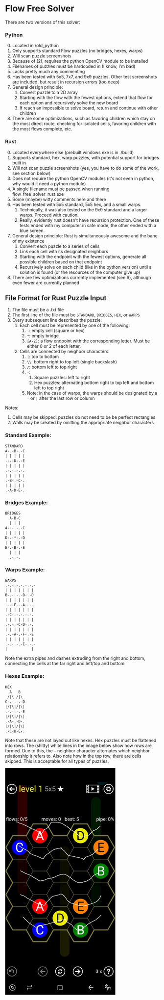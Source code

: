 # Flow Free Solver

There are two versions of this solver:
### Python
0. Located in /old_python
1. Only supports standard Flow puzzles (no bridges, hexes, warps)
2. Will scan puzzle screenshots
3. Because of (2), requires the python OpenCV module to be installed
4. Filenames of puzzles must be hardcoded in (I know, I'm bad)
5. Lacks pretty much any commenting
6. Has been tested with 5x5, 7x7, and 9x9 puzzles. Other test screenshots are included, but result in recursion errors (too deep)
7. General design principle:
    1. Convert puzzle to a 2D array
    2. Starting with the flow with the fewest options, extend that flow for each option and recursively solve the new board
    3. If reach an impossible to solve board, return and continue with other children
8. There are some optimizations, such as favoring children which stay on the most direct route, checking for isolated cells, favoring children with the most flows complete, etc.
### Rust
0. Located everywhere else (prebuilt windows exe is in ./build)
1. Supports standard, hex, warp puzzles, with potential support for bridges built in
2. Will not scan puzzle screenshots (yes, you have to do some of the work, see section below)
3. Does not require the python OpenCV modules (it's not even in python, why would it need a python module)
4. A single filename must be passed when running flow_free_solver_rust.exe
5. Some (maybe) witty comments here and there
6. Has been tested with 5x5 standard, 5x5 hex, and a small warps.
    1. Technically, it was also tested on the 9x9 standard and a larger warps. Proceed with caution.
    2. Really, evidently rust doesn't have recursion protection. One of these tests ended with my computer in safe mode, the other ended with a blue screen.
7. General design principle: Rust is simultaneously awesome and the bane of my existence
    1. Convert each puzzle to a series of cells
    2. Link each cell with its designated neighbors
    3. Starting with the endpoint with the fewest options, generate all possible children based on that endpoint
    4. Recursively solve on each child (like in the python version) until a solution is found (or the resources of the computer give up)
8. There are few optimizations currently implemented (see 6), although even fewer are currently planned
    
## File Format for Rust Puzzle Input
1. The file must be a .txt file
2. The first line of the file must be `STANDARD`, `BRIDGES`, `HEX`, or `WARPS`
3. Every subsequent line describes the puzzle:
    1. Each cell must be represented by one of the following:
        1. `.`: empty cell (square or hex)
        2. `*`: empty bridge
        3. `[A-Z]`: a flow endpoint with the corresponding letter. Must be either 0 or 2 of each letter.
    2. Cells are connected by neighbor characters:
        1. `|`: top to bottom
        2. `\\`: bottom right to top left (single backslash)
        3. `/`: bottom left to top right
        4. `-`:
            1. Square puzzles: left to right
            2. Hex puzzles: alternating bottom right to top left and bottom left to top right
        5. Note: in the case of warps, the warps should be designated by a `-` or `|` after the last row or column

Notes:
1. Cells may be skipped: puzzles do not need to be be perfect rectangles
2. Walls may be created by omitting the appropriate neighbor characters
   
### Standard Example:
```aidl
STANDARD
A-.-B-.-C
| | | | |
.-.-D-.-E
| | | | |
.-.-.-.-.
| | | | |
.-B-.-C-.
| | | | |
.-A-D-E-.
```

### Bridges Example:
```aidl
BRIDGES
  A-B-C
  | | |
A-.-.-.-C
| | | | |
D-.-*-.-D
| | | | |
E-.-B-.-E
  | | |
  .-.-.
```

### Warps Example:
```aidl
WARPS
.-.-.-.-.-.-.-
| | | | | | |
B-.-.-.-B-.-D
| | | | | | |
.-.-F-.-A-.-.
| | | | | | |
.-C-.-.-.-.-.
| | | | | | |
.-.-.-C-D-.-.
| | | | | | |
.-.-A-.-F-.-E
| | | | | | |
.-.-.-.-E-.-.-
|           |
```
Note the extra pipes and dashes extruding from the right and bottom, connecting the cells at the far right and left/top and bottom

### Hexes Example:
```aidl
HEX
  A   B
 /|\ /|\
C-.-.-.-D
|/|\|/|\|
.-.-.-.-E
|/|\|/|\|
.-A-.-D-.
|/|\|/|\|
.-C-B-E-.
```

Note that these are not layed out like hexes. Hex puzzles must be flattened into rows. The (shitty) white lines in the image below show how rows are formed. Due to this, the `-` neighbor character alternates which neighbor relationship it refers to. Also note how in the top row, there are cells skipped. This is acceptable for all types of puzzles.

<img width="360" height="740" src="https://raw.githubusercontent.com/samgoldman/flowsolver/master/puzzles/hex/Classic5x5_1.jpg" />
